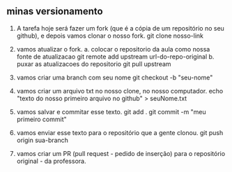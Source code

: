 ## minas versionamento

1. A tarefa hoje será fazer um fork (que é a cópia de um repositório no seu github), e depois vamos clonar o nosso fork.
   git clone nosso-link

2. vamos atualizar o fork.
   a. colocar o repositorio da aula como nossa fonte de atualizacao
      git remote add upstream url-do-repo-original
   b. puxar as atualizacoes do repositorio 
      git pull upstream

3. vamos criar uma branch com seu nome
   git checkout -b "seu-nome" 

4. vamos criar um arquivo txt no nosso clone, no nosso computador.
   echo "texto do nosso primeiro arquivo no github" > seuNome.txt

5. vamos salvar e commitar esse texto.
   git add .
   git commit -m "meu primeiro commit"

6. vamos enviar esse texto para o repositório que a gente clonou.
   git push origin sua-branch

7. vamos criar um PR (pull request - pedido de inserção) para o repositório original - da professora.
